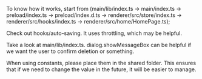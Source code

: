 To know how it works, start from (main/lib/index.ts -> main/index.ts -> preload/index.ts -> preload/index.d.ts -> renderer/src/store/index.ts -> renderer/src/hooks/index.ts -> renderer/src/home/HomePage.ts);

Check out hooks/auto-saving. It uses throttling, which may be helpful.

Take a look at main/lib/index.ts. dialog.showMessageBox can be helpful if we want the user to confirm deletion or something.

When using constants, please place them in the shared folder. This ensures that if we need to change the value in the future, it will be easier to manage.